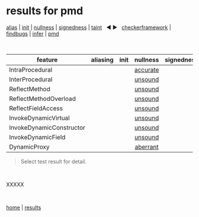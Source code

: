 # results for pmd

[alias](https://github.com/michaelemery/staticanalysis/blob/master/results/alias/README.md) | [init](https://github.com/michaelemery/staticanalysis/blob/master/results/init/README.md) | [nullness](https://github.com/michaelemery/staticanalysis/blob/master/results/nullness/README.md) | [signedness](https://github.com/michaelemery/staticanalysis/blob/master/results/signedness/README.md) | [taint](https://github.com/michaelemery/staticanalysis/blob/master/results/taint/README.md) &nbsp; &#x25c0; &#x25b6; &nbsp; [checkerframework](https://github.com/michaelemery/staticanalysis/blob/master/results/tool/checkerframework.md) | [findbugs](https://github.com/michaelemery/staticanalysis/blob/master/results/tool/findbugs.md) | [infer](https://github.com/michaelemery/staticanalysis/blob/master/results/tool/infer.md) | [pmd](https://github.com/michaelemery/staticanalysis/blob/master/results/tool/pmd.md)

<br>

| feature | aliasing | init | nullness | signedness | taint |
| --- | :---: | :---: | :---: | :---: | :---: |
| IntraProcedural |  |  | [accurate](https://github.com/michaelemery/staticanalysis/blob/master/src/nullness/pmd.md#IntraProcedural)  |  |  |
| InterProcedural |  |  | [unsound](https://github.com/michaelemery/staticanalysis/blob/master/src/nullness/pmd.md#InterProcedural) |  |  |
| ReflectMethod |  |  | [unsound](https://github.com/michaelemery/staticanalysis/blob/master/src/nullness/pmd.md#ReflectMethod) |  |  |
| ReflectMethodOverload |  |  | [unsound](https://github.com/michaelemery/staticanalysis/blob/master/src/nullness/pmd.md#ReflectMethodOverload) |  |  |
| ReflectFieldAccess |  |  | [unsound](https://github.com/michaelemery/staticanalysis/blob/master/src/nullness/pmd.md#ReflectFieldAccess) |  |  |
| InvokeDynamicVirtual |  |  | [unsound](https://github.com/michaelemery/staticanalysis/blob/master/src/nullness/pmd.md#InvokeDynamicVirtual) |  |  |
| InvokeDynamicConstructor |  |  | [unsound](https://github.com/michaelemery/staticanalysis/blob/master/src/nullness/pmd.md#InvokeDynamicConstructor) |  |  |
| InvokeDynamicField |  |  | [unsound](https://github.com/michaelemery/staticanalysis/blob/master/src/nullness/pmd.md#InvokeDynamicField) |  |  |
| DynamicProxy |  |  | [aberrant](https://github.com/michaelemery/staticanalysis/blob/master/src/nullness/pmd.md#DynamicProxy) |  |  |

> Select test result for detail.

<br>

XXXXX

<br>

[home](https://github.com/michaelemery/staticanalysis) | [results](https://github.com/michaelemery/staticanalysis/blob/master/results/README.md)

